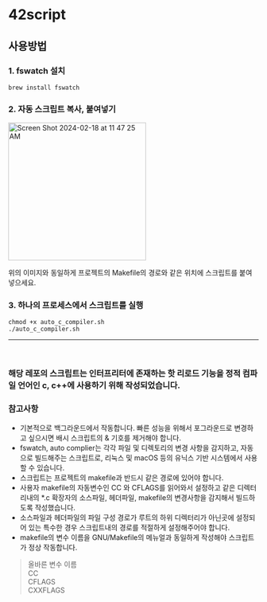 # 42script

## 사용방법

### 1. fswatch 설치
``` shell
brew install fswatch
```

### 2. 자동 스크립트 복사, 붙여넣기
<img width="277" alt="Screen Shot 2024-02-18 at 11 47 25 AM" src="https://github.com/JaeJunday/42script/assets/109643814/bcce6d99-8bf0-4523-8684-b04aa73aae6a">

위의 이미지와 동일하게 프로젝트의 Makefile의 경로와 같은 위치에 스크립트를 붙여 넣으세요.

### 3. 하나의 프로세스에서 스크립트를 실행
``` shell
chmod +x auto_c_compiler.sh
./auto_c_compiler.sh
```
 <hr>
 <br>
 
### 해당 레포의 스크립트는 인터프리터에 존재하는 핫 리로드  기능을 정적 컴파일 언어인 c, c++에 사용하기 위해 작성되었습니다.

### 참고사항
* 기본적으로 백그라운드에서 작동합니다. 빠른 성능을 위해서 포그라운드로 변경하고 싶으시면 배시 스크립트의 & 기호를 제거해야 합니다.
* fswatch, auto complier는 각각 파일 및 디렉토리의 변경 사항을 감지하고, 자동으로 빌드해주는 스크립트로, 리눅스 및 macOS 등의 유닉스 기반 시스템에서 사용할 수 있습니다.
* 스크립트는 프로젝트의 makefile과 반드시 같은 경로에 있어야 합니다. 
* 사용자 makefile의 자동변수인 CC 와 CFLAGS를 읽어와서 설정하고 같은 디렉터리내의 *.c 확장자의 소스파일, 헤더파일, makefile의 변경사항을 감지해서 빌드하도록 작성했습니다.
* 소스파일과 헤더파일의 파일 구성 경로가 루트의 하위 디렉터리가 아닌곳에 설정되어 있는 특수한 경우 스크립트내의 경로를 적절하게 설정해주어야 합니다.
* makefile의 변수 이름을 GNU/Makefile의 메뉴얼과 동일하게 작성해야 스크립트가 정상 작동합니다.

> 올바른 변수 이름 <br>
CC <br>
CFLAGS <br>
CXXFLAGS

